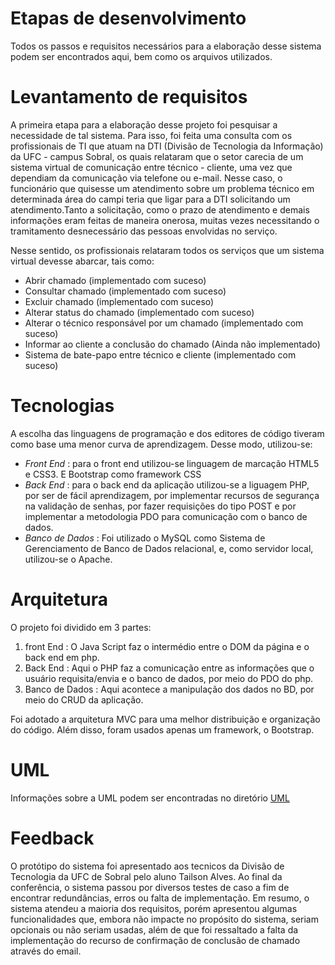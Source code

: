# Etapas de desenvolvimento
Todos os passos e requisitos necessários para a elaboração desse sistema podem ser encontrados aqui, bem como os arquivos utilizados.

# Levantamento de requisitos

A primeira etapa para a elaboração desse projeto foi pesquisar a necessidade de tal sistema. Para isso, foi feita uma consulta com os profissionais de TI que atuam na DTI (Divisão de Tecnologia da Informação) da UFC - campus Sobral, os quais relataram que o setor carecia de um sistema virtual de comunicação entre técnico - cliente, uma vez que dependiam da comunicação via telefone ou e-mail. Nesse caso, o funcionário que quisesse um atendimento sobre um problema técnico em determinada área do campi teria que ligar para a DTI solicitando um atendimento.Tanto a solicitação, como o prazo de atendimento e demais informações eram feitas de maneira onerosa, muitas vezes necessitando o tramitamento desnecessário das pessoas envolvidas no serviço.

Nesse sentido, os profissionais relataram todos os serviços que um sistema virtual devesse abarcar, tais como:
- Abrir chamado (implementado com suceso)
- Consultar chamado (implementado com suceso)
- Excluir chamado (implementado com suceso)
- Alterar status do chamado (implementado com suceso)
- Alterar o técnico responsável por um chamado (implementado com suceso)
- Informar ao cliente a conclusão do chamado (Ainda não implementado)
- Sistema de bate-papo entre técnico e cliente (implementado com suceso)

# Tecnologias

A escolha das linguagens de programação e dos editores de código tiveram como base uma menor curva de aprendizagem. Desse modo, utilizou-se:

- *Front End* : para o front end utilizou-se linguagem de marcação HTML5 e CSS3. E Bootstrap como framework CSS
- *Back End* : para o back end da aplicação utilizou-se a liguagem PHP, por ser de fácil aprendizagem, por implementar recursos de segurança na validação de senhas, por fazer requisições do tipo POST e por implementar a metodologia PDO para comunicação com o banco de dados.
- *Banco de Dados* : Foi utilizado o MySQL como Sistema de Gerenciamento de Banco de Dados relacional, e, como servidor local, utilizou-se o Apache.


# Arquitetura

O projeto foi dividido em 3 partes:

1. front End : O Java Script faz o intermédio entre o DOM da página e o back end em php.
2. Back End : Aqui o PHP faz a comunicação entre as informações que o usuário requisita/envia e o banco de dados, por meio do PDO do php. 
3. Banco de Dados : Aqui acontece a manipulação dos dados no BD, por meio do CRUD da aplicação.

Foi adotado a arquitetura MVC para uma melhor distribuição e organização do código. Além disso, foram usados apenas um framework, o Bootstrap.


# UML

Informações sobre a UML podem ser encontradas no diretório [UML](https://github.com/TailsonAlves/Trabalho-Final_Eng.Soft-2021.1/tree/main/doc/UML)

# Feedback

O protótipo do sistema foi apresentado aos tecnicos da Divisão de Tecnologia da UFC de Sobral pelo aluno Tailson Alves. Ao final da conferência, o sistema passou por diversos testes de caso a fim de encontrar redundâncias, erros ou falta de implementação. Em resumo, o sistema atendeu a maioria dos requisitos, porém apresentou algumas funcionalidades que, embora não impacte no propósito do sistema, seriam opcionais ou não seriam usadas, além de que foi ressaltado a falta da implementação do recurso de confirmação de conclusão de chamado através do email.

